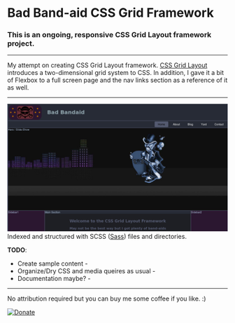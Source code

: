 # Bad Band-aid CSS Grid Framework

### This is an ongoing, responsive CSS Grid Layout framework project.
***
My attempt on creating CSS Grid Layout framework.  [CSS Grid Layout](https://developer.mozilla.org/en-US/docs/Web/CSS/CSS_Grid_Layout/Basic_Concepts_of_Grid_Layout) introduces a two-dimensional grid system to CSS. In addition, I gave it a bit of Flexbox to a full screen page and the nav links section as a reference of it as well.
***
![Framework Snapshot](preview.jpg  "Thee Grid Yard Framework")
Indexed and structured with SCSS ([Sass](http://sass-lang.com/)) files and directories.

**TODO**:
- Create sample content -
- Organize/Dry CSS and media queires as usual -
- Documentation maybe? -

***
No attribution required but you can buy me some coffee if you like. :)

[![Donate](https://img.shields.io/badge/Donate-PayPal-green.svg)](https://www.paypal.com/cgi-bin/webscr?cmd=_s-xclick&hosted_button_id=9KNEYLQQ2NNEE)
